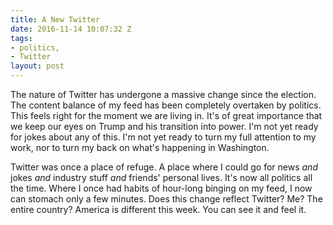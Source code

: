 ```yaml
---
title: A New Twitter
date: 2016-11-14 10:07:32 Z
tags:
- politics,
- Twitter
layout: post
---
```


The nature of Twitter has undergone a massive change since the election. The content balance of my feed has been completely overtaken by politics. This feels right for the moment we are living in. It's of great importance that we keep our eyes on Trump and his transition into power. I'm not yet ready for jokes about any of this. I'm not yet ready to turn my full attention to my work, nor to turn my back on what's happening in Washington. 

Twitter was once a place of refuge. A place where I could go for news *and* jokes *and* industry stuff *and* friends' personal lives. It's now all politics all the time. Where I once had habits of hour-long binging on my feed, I now can stomach only a few minutes. Does this change reflect Twitter? Me? The entire country? America is different this week. You can see it and feel it. 